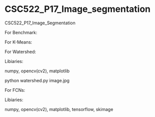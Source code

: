 # CSC522_P17_Image_segmentation
CSC522_P17_Image_Segmentation

For Benchmark:

For K-Means:

For Watershed:

Libiaries:

numpy, opencv(cv2), matplotlib

python watershed.py image.jpg

For FCNs:

Libiaries:

numpy, opencv(cv2), matplotlib, tensorflow, skimage
